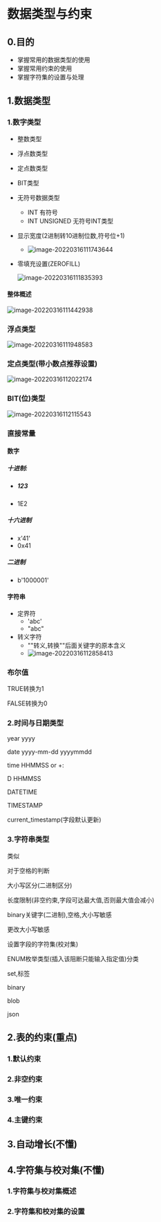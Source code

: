 # 数据类型与约束

## 0.目的

- 掌握常用的数据类型的使用
- 掌握常用约束的使用
- 掌握字符集的设置与处理

## 1.数据类型

### 1.数字类型

- 整数类型

- 浮点数类型

- 定点数类型

- BIT类型

- 无符号数据类型

  - INT 有符号
  - INT UNSIGNED 无符号INT类型

- 显示宽度(2进制转10进制位数,符号位+1)

  - ![image-20220316111743644](image-20220316111743644.png)

- 零填充设置(ZEROFILL)

  ![image-20220316111835393](image-20220316111835393.png)



#### 整体概述

![image-20220316111442938](image-20220316111442938.png)



### 浮点类型

![image-20220316111948583](image-20220316111948583.png)

### 定点类型(带小数点推荐设置)

![image-20220316112022174](image-20220316112022174.png)

### BIT(位)类型

![image-20220316112115543](image-20220316112115543.png)

### 直接常量

#### 数字

##### 十进制:

- ##### 123

- 1E2

##### 十六进制

- x'41'
- 0x41

##### 二进制

- b'1000001'

#### 字符串

- 定界符
  - 'abc'
  - "abc"
- 转义字符
  - "\"转义,转换"\"后面关键字的原本含义
  - ![image-20220316112858413](image-20220316112858413.png)

### 布尔值

TRUE转换为1

FALSE转换为0

### 2.时间与日期类型

year yyyy

date yyyy-mm-dd yyyymmdd

time HHMMSS or +:

D HHMMSS

DATETIME 

TIMESTAMP

current_timestamp(字段默认更新)



### 3.字符串类型

类似

对于空格的判断

大小写区分(二进制区分)

长度限制(非空约束,字段可达最大值,否则最大值会减小)

binary关键字(二进制),空格,大小写敏感

更改大小写敏感

设置字段的字符集(校对集)

ENUM枚举类型(插入该阻断只能输入指定值)分类

set,标签

binary

blob

json

## 2.表的约束(重点)

### 1.默认约束

### 2.非空约束

### 3.唯一约束

### 4.主键约束

## 3.自动增长(不懂)

## 4.字符集与校对集(不懂)

### 1.字符集与校对集概述

### 2.字符集和校对集的设置



